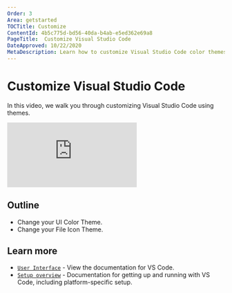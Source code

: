 ```yaml
---
Order: 3
Area: getstarted
TOCTitle: Customize
ContentId: 4b5c775d-bd56-40da-b4ab-e5ed362e69a8
PageTitle:  Customize Visual Studio Code
DateApproved: 10/22/2020
MetaDescription: Learn how to customize Visual Studio Code color themes and file icons.
---
```

# Customize Visual Studio Code

In this video, we walk you through customizing Visual Studio Code using themes.

<iframe src="HTTPS://www.youtube-nocookie.com/embed/HOShAQzOy4Q" frameborder="0" frameborder="0" allow="accelerometer; autoplay; encrypted-media; gyroscope; picture-in-picture" allowfullscreen title="Personalize VS Code with themes"></iframe>

## Outline

* Change your UI Color Theme.
* Change your File Icon Theme.

## Learn more

* [`User Interface`](/docs/getstarted/userinterface.md) - View the documentation for VS Code.
* [`Setup overview`](/docs/setup/setup-overview.md) - Documentation for getting up and running with VS Code, including platform-specific setup.
